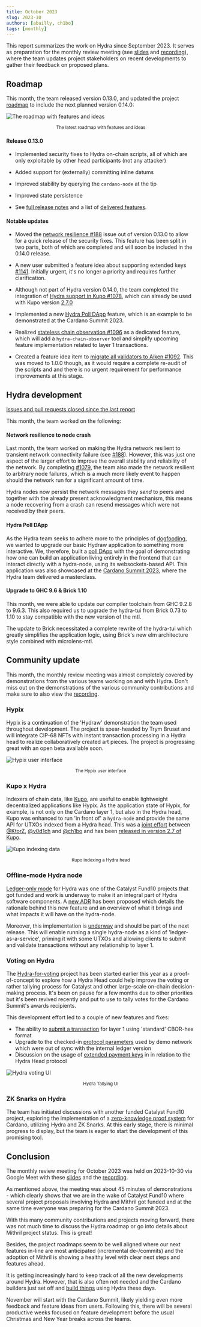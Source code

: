 ```yaml
---
title: October 2023
slug: 2023-10
authors: [abailly, ch1bo]
tags: [monthly]
---
```


This report summarizes the work on Hydra since September 2023. It serves as
preparation for the monthly review meeting (see [slides][slides] and
[recording][recording]), where the team updates project stakeholders on recent
developments to gather their feedback on proposed plans.

## Roadmap

This month, the team released version 0.13.0, and updated the project
[roadmap](https://github.com/orgs/input-output-hk/projects/21/views/7) to include
the next planned version 0.14.0:

![The roadmap with features and ideas](./img/2023-10-roadmap.jpg) <small><center>The latest roadmap with features and ideas</center></small>

#### Release 0.13.0

- Implemented security fixes to Hydra on-chain scripts, all of which are only exploitable by other head participants (not any attacker)

- Added support for (externally) committing inline datums

- Improved stability by querying the `cardano-node` at the tip

- Improved state persistence

- See [full release notes](https://github.com/input-output-hk/hydra/releases/tag/0.13.0) and a list of [delivered features](https://github.com/input-output-hk/hydra/milestone/13?closed=1).

#### Notable updates

- Moved the [network resilience
  #188](https://github.com/input-output-hk/hydra/issues/188) issue out of version 0.13.0 to
  allow for a quick release of the security fixes. This feature has been split
  in two parts, both of which are completed and will soon be included in the 0.14.0 release.

- A new user submitted a feature idea about supporting extended keys [#1141](https://github.com/input-output-hk/hydra/issues/1141). Initially
  urgent, it's no longer a priority and requires further clarification.

- Although not part of Hydra version 0.14.0, the team completed the integration of [Hydra
  support in Kupo #1078](https://github.com/input-output-hk/hydra/issues/1078),
  which can already be used with Kupo version
  [2.7.0](https://github.com/CardanoSolutions/kupo/releases/tag/v2.7)

- Implemented a new [Hydra Poll DApp](https://github.com/input-output-hk/hydra/issues/1110)
  feature, which is an example to be demonstrated at the Cardano Summit 2023.

- Realized [stateless chain observation
  #1096](https://github.com/input-output-hk/hydra/issues/1096) as a dedicated
  feature, which will add a `hydra-chain-observer` tool and simplify upcoming
  feature implementation related to layer 1 transactions.

- Created a feature idea item to [migrate all validators to Aiken
  #1092](https://github.com/input-output-hk/hydra/issues/1092). This was moved
  to 1.0.0 though, as it would require a complete re-audit of the scripts and
  and there is no urgent requirement for performance improvements at this stage.

## Hydra development

[Issues and pull requests closed since the last
report](https://github.com/input-output-hk/hydra/issues?q=is%3Aclosed+sort%3Aupdated-desc+closed%3A2023-09-30..2023-10-31)

This month, the team worked on the following:

#### Network resilience to node crash

Last month, the team worked on making the Hydra network resilient to
transient network connectivity failure (see
[#188](https://github.com/input-output-hk/hydra/issues/188)). However, this
was just one aspect of the larger effort to improve the overall stability and
reliability of the network. By completing
[#1079](https://github.com/input-output-hk/hydra/issues/1079), the team also
made the network resilient to arbitrary node failures, which is a much
more likely event to happen should the network run for a significant
amount of time.

Hydra nodes now persist the network messages they _send_ to peers and
together with the already present acknowledgment mechanism, this means
a node recovering from a crash can resend messages which were not
received by their peers.

#### Hydra Poll DApp

As the Hydra team seeks to adhere more to the principles of
[dogfooding](https://en.wikipedia.org/wiki/Eating_your_own_dog_food),
we wanted to upgrade our basic Hydraw application to something more
interactive. We, therefore, built a [poll
DApp](https://github.com/input-output-hk/hydra/issues/1110) with the
goal of demonstrating how one can build an application living entirely
in the frontend that can interact directly with a hydra-node, using
its websockets-based API. This application was also showcased at the
[Cardano Summit 2023](https://summit.cardano.org/), where the Hydra
team delivered a masterclass.

#### Upgrade to GHC 9.6 & Brick 1.10

This month, we were able to update our compiler toolchain from GHC 9.2.8 to
9.6.3. This also required us to upgrade the hydra-tui from Brick 0.73 to 1.10
to stay compatible with the new version of the mtl.

The update to Brick necessitated a complete rewrite of the hydra-tui which
greatly simplifies the application logic, using Brick's new elm architecture
style combined with microlens-mtl.

## Community update

This month, the monthly review meeting was almost completely covered by
demonstrations from the various teams working on and with Hydra. Don't miss out
on the demonstrations of the various community contributions and make sure to
also view the [recording][].

### Hypix

Hypix is a continuation of the 'Hydraw' demonstration the team used throughout
development. The project is spear-headed by Trym Bruset and will integrate CIP-68
NFTs with instant transaction processing in a Hydra head to realize
collaboratively created art pieces. The project is progressing great with an
open beta available soon.

![Hypix user interface](./img/2023-10-hypix.png) <small><center>The Hypix user interface</center></small>

### Kupo x Hydra

Indexers of chain data, like [Kupo](https://github.com/CardanoSolutions/kupo),
are useful to enable lightweight decentralized applications like Hypix. As the
application state of Hypix, for example, is not only on the Cardano layer 1, but
also in the Hydra head, Kupo was enhanced to run 'in front of' a `hydra-node` and
provide the same API for UTXOs indexed from a Hydra head. This was a [joint
effort](https://github.com/CardanoSolutions/kupo/pull/117) between
[@KtorZ](https://github.com/KtorZ), [@v0d1ch](https://github.com/v0d1ch) and
[@ch1bo](https://github.com/ch1bo) and has been [released in version 2.7 of
Kupo](https://github.com/CardanoSolutions/kupo/releases/tag/v2.7).

![Kupo indexing data](./img/2023-10-kupo.gif) <small><center>Kupo indexing a Hydra head</center></small>

### Offline-mode Hydra node

[Ledger-only
mode](https://projectcatalyst.io/funds/10/f10-development-and-infrastructure/sundae-labs-hydra-ledger-only-mode)
for Hydra was one of the Catalyst Fund10 projects that got funded and
work is underway to make it an integral part of Hydra software
components. A [new
ADR](https://hydra.family/head-protocol/unstable/adr/28.%20Offline%20mode)
has been proposed which details the rationale behind this new feature
and an overview of what it brings and what impacts it will have on the
hydra-node.

Moreover, this implementation is
[underway](https://github.com/input-output-hk/hydra/pull/1118) and
should be part of the next release. This will enable running a single
hydra-node as a kind of 'ledger-as-a-service', priming it with some
UTXOs and allowing clients to submit and validate transactions without
any relationship to layer 1.

### Voting on Hydra

The
[Hydra-for-voting](https://github.com/cardano-foundation/hydra-voting-poc)
project has been started earlier this year as a proof-of-concept to
explore how a Hydra Head could help improve the voting or rather
tallying process for Catalyst and other large-scale on-chain
decision-making process. It's been on pause for a few months due to
other priorities but it's been revived recently and put to use to
tally votes for the Cardano Summit's awards recipients.

This development effort led to a couple of new features and fixes:
* The ability to [submit
  a transaction](https://github.com/input-output-hk/hydra/issues/1111)
  for layer 1 using 'standard' CBOR-hex format
* Upgrade to the checked-in [protocol
  parameters](https://github.com/input-output-hk/hydra/issues/1117)
  used by demo network which were out of sync with the internal ledger
  version
* Discussion on the usage of [extended payment
  keys](https://github.com/input-output-hk/hydra/issues/1141) in
  in relation to the Hydra Head protocol

![Hydra voting UI](./img/hydra-voting.png) <small><center>Hydra Tallying UI</center></small>

### ZK Snarks on Hydra

The team has initiated discussions with another funded Catalyst Fund10
project, exploring the implementation of a [zero-knowledge proof system](https://projectcatalyst.io/funds/10/f10-development-and-infrastructure/a-zero-knowledge-proof-framework-for-cardano-based-on-hydra-and-zk-snarks)
for Cardano, utilizing Hydra and ZK Snarks. At this early stage, there
is minimal progress to display, but the team is eager to start the
development of this promising tool.

## Conclusion

The monthly review meeting for October 2023 was held on 2023-10-30 via Google
Meet with these [slides][slides] and the [recording][recording].

As mentioned above, the meeting was about 45 minutes of demonstrations - which
clearly shows that we are in the wake of Catalyst Fund10 where several project
proposals involving Hydra and Mithril got funded and at the same time everyone
was preparing for the Cardano Summit 2023.

With this many community contributions and projects moving forward, there was
not much time to discuss the Hydra roadmap or go into details about Mithril
project status. This is great!

Besides, the project roadmaps seem to be well aligned where our next features
in-line are most anticipated (incremental de-/commits) and the adoption of Mithril
is showing a healthy level with clear next steps and features ahead.

It is getting increasingly hard to keep track of all the new developments around
Hydra. However, that is also often not needed and the Cardano builders just set
off and [build
things](https://twitter.com/AltiMario/status/1711738372320825827?s=20) using
Hydra these days.

November will start with the Cardano Summit, likely yielding even more feedback
and feature ideas from users. Following this, there will be several productive weeks
focused on feature development before the usual Christmas and New Year breaks across the teams.

[slides]: https://docs.google.com/presentation/d/1pJMRp0YsszJenUvDmknm3wq9yyUE1CDRSYijjILrkHo
[recording]: https://drive.google.com/file/d/1U4yZhliGykxF3BddAAXb4RD417UvsQWB
